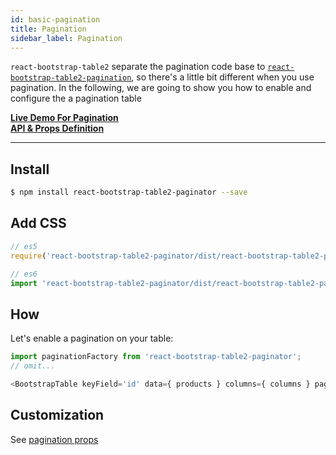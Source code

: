 ```yaml
---
id: basic-pagination
title: Pagination
sidebar_label: Pagination
---
```


`react-bootstrap-table2` separate the pagination code base to [`react-bootstrap-table2-pagination`](https://github.com/react-bootstrap-table/react-bootstrap-table2/tree/develop/packages/react-bootstrap-table2-paginator), so there's a little bit different when you use pagination. In the following, we are going to show you how to enable and configure the a pagination table

**[Live Demo For Pagination](../storybook/index.html?selectedKind=Pagination)**   
**[API & Props Definition](./pagination-props.html)**

-----

## Install

```sh
$ npm install react-bootstrap-table2-paginator --save
```
## Add CSS

```js
// es5 
require('react-bootstrap-table2-paginator/dist/react-bootstrap-table2-paginator.min.css');

// es6
import 'react-bootstrap-table2-paginator/dist/react-bootstrap-table2-paginator.min.css';
```

## How

Let's enable a pagination on your table:

```js
import paginationFactory from 'react-bootstrap-table2-paginator';
// omit...

<BootstrapTable keyField='id' data={ products } columns={ columns } pagination={ paginationFactory() } />
```

## Customization

See [pagination props](./pagination-props.html)